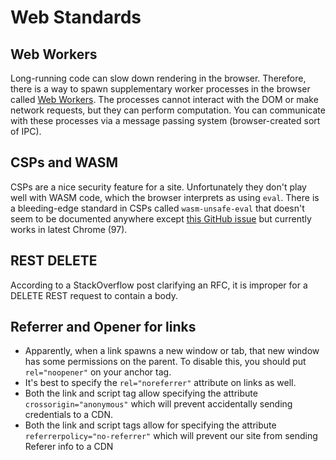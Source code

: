 # Web Standards

## Web Workers

Long-running code can slow down rendering in the browser. Therefore, there is a way to spawn supplementary worker processes in the browser called [Web Workers](https://developer.mozilla.org/en-US/docs/Web/API/Web_Workers_API/Using_web_workers).
The processes cannot interact with the DOM or make network requests, but they can perform computation.
You can communicate with these processes via a message passing system (browser-created sort of IPC).

## CSPs and WASM

CSPs are a nice security feature for a site. Unfortunately they don't play well with WASM code, which the browser interprets as using `eval`.
There is a bleeding-edge standard in CSPs called `wasm-unsafe-eval` that doesn't seem to be documented anywhere except [this GitHub issue](https://github.com/w3c/webappsec-csp/pull/293) but currently works in latest Chrome (97).

## REST DELETE

According to a StackOverflow post clarifying an RFC, it is improper for a DELETE REST request to contain a body.

## Referrer and Opener for links

- Apparently, when a link spawns a new window or tab, that new window has some permissions on the parent.
To disable this, you should put `rel="noopener"` on your anchor tag.
- It's best to specify the `rel="noreferrer"` attribute on links as well.
- Both the link and script tag allow specifying the attribute `crossorigin="anonymous"` which will prevent accidentally sending credentials to a CDN.
- Both the link and script tags allow for specifying the attribute `referrerpolicy="no-referrer"` which will prevent our site from sending Referer info to a CDN

